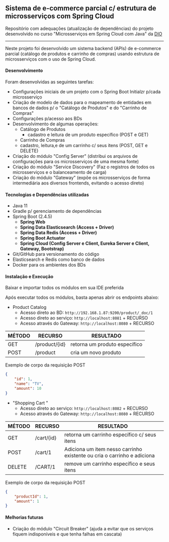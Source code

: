 ## Sistema de e-commerce parcial c/ estrutura de microsserviços com Spring Cloud
Repositório com adequações (atualização de dependências) do projeto desenvolvido no curso "Microsserviços em Spring Cloud com Java" da [DIO](https://digitalinnovation.one/)

-----------------------

Neste projeto foi desenvolvido um sistema backend (APIs) de e-commerce parcial (catálogo de produtos e carrinho de compras) usando estrutura de microsserviços com o uso de Spring Cloud.



#### Desenvolvimento

Foram desenvolvidas as seguintes tarefas:

* Configurações iniciais de um projeto com o Spring Boot Initialzr p/cada microsserviço
* Criação de modelo de dados para o mapeamento de entidades em bancos de dados p/ o "Catálogo de Produtos" e do "Carrinho de Compras"
* Configurações p/acesso aos BDs
* Desenvolvimento de algumas operações:
  * Catálogo de Produtos
    * cadastro e leitura de um produto específico (POST e GET)
  *  Carrinho de Compras
    * cadastro, leitura,e de um carrinho c/ seus itens (POST, GET e DELETE)
* Criação do módulo "Config Server" (distribui os arquivos de configurações para os microsserviços de uma mesma fonte)
* Criação do módulo "Service Discovery" (Faz o registros de todos os microsserviços e o balanceamento de carga)
* Criação do módulo "Gateway" (expõe os microsserviços de forma intermediária aos diversos frontends, evitando o acesso direto)



#### Tecnologias e Dependências utilizadas

- Java 11
- Gradle p/ gerenciamento de dependências
- Spring Boot (2.4.5)
  - **Spring Web**
  - **Spring Data Elasticsearch (Access + Driver)**
  - **Spring Data Redis (Access + Driver)** 
  - **Spring Boot Actuator**
  - **Spring Cloud (Config Server e Client, Eureka Server e Client, Gateway, Bootstrap)**
- Git/GitHub para versionamento do código
- Elasticsearch e Redis como banco de dados
- Docker para os ambientes dos BDs



#### Instalação e Execução

Baixar e importar todos os módulos em sua IDE preferida

Após executar todos os módulos, basta apenas abrir os endpoints abaixo:

- Product Catalog
  - Acesso direto ao BD: ``http://192.168.1.87:9200/product/_doc/1``
  - Acesso direto ao serviço: ``http://localhost:8081`` + RECURSO
  - Acesso através do Gateway: ``http://localhost:8080`` + RECURSO

| MÉTODO | RECURSO       | RESULTADO                     |
| ------ | ------------- | ----------------------------- |
| GET    | /product/{id} | retorna um produto específico |
| POST   | /product      | cria um novo produto          |

Exemplo de corpo da requisição POST

```json
{
    "id": 1,
    "name": "TV",
    "amount": 10
}
```

- "Shopping Cart "
  - Acesso direto ao serviço: ``http://localhost:8082`` + RECURSO
  - Acesso através do Gateway: ``http://localhost:8080`` + RECURSO

| MÉTODO | RECURSO    | RESULTADO                                                    |
| ------ | ---------- | ------------------------------------------------------------ |
| GET    | /cart/{id} | retorna um carrinho específico c/ seus itens                 |
| POST   | /cart/1    | Adiciona um item nesso carrinho existente ou cria o carrinho e adiciona |
| DELETE | /CART/1    | remove um carrinho específico e seus itens                   |

Exemplo de corpo da requisição POST

```json
{
    "productId": 1,
    "amount": 1
}
```



#### Melhorias futuras

- Criação do módulo "Circuit Breaker" (ajuda a evitar que os serviços fiquem indisponíveis e que tenha falhas em cascata)

